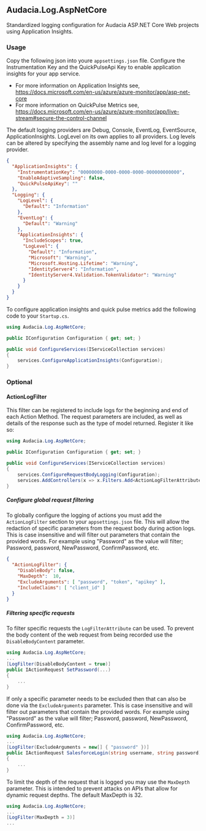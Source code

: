 ## Audacia.Log.AspNetCore

Standardized logging configuration for Audacia ASP.NET Core Web projects using Application Insights.

### Usage

Copy the following json into youre `appsettings.json` file. Configure the Instrumentation Key and  the QuickPulseApi Key to enable application insights for your app service.

 - For more information on Application Insights see, https://docs.microsoft.com/en-us/azure/azure-monitor/app/asp-net-core
 - For more information on QuickPulse Metrics see, https://docs.microsoft.com/en-us/azure/azure-monitor/app/live-stream#secure-the-control-channel

The default logging providers are Debug, Console, EventLog, EventSource, ApplicationInsights. LogLevel on its own applies to all providers. Log levels can be altered by specifying the assembly name and log level for a logging provider.

```json
{
  "ApplicationInsights": {
    "InstrumentationKey": "00000000-0000-0000-0000-000000000000",
    "EnableAdaptiveSampling": false,
    "QuickPulseApiKey": ""
  },
  "Logging": {
    "LogLevel": {
      "Default": "Information"
    },
    "EventLog": {
      "Default": "Warning"
    },
    "ApplicationInsights": {
      "IncludeScopes": true,
      "LogLevel": {
        "Default": "Information",
        "Microsoft": "Warning",
        "Microsoft.Hosting.Lifetime": "Warning",
        "IdentityServer4": "Information",
        "IdentityServer4.Validation.TokenValidator": "Warning"
      }
    }
  }
}
```

To configure application insights and quick pulse metrics add the following code to your `Startup.cs`.

```csharp
using Audacia.Log.AspNetCore;

public IConfiguration Configuration { get; set; }

public void ConfigureServices(IServiceCollection services)
{
	services.ConfigureApplicationInsights(Configuration);
}
```

### Optional

#### ActionLogFilter
This filter can be registered to include logs for the beginning and end of each Action Method. The request parameters are included, as well as details of the response such as the type of model returned. Register it like so:

```csharp
using Audacia.Log.AspNetCore;

public IConfiguration Configuration { get; set; }

public void ConfigureServices(IServiceCollection services)
{
	services.ConfigureRequestBodyLogging(Configuration);
	services.AddControllers(x => x.Filters.Add<ActionLogFilterAttribute>());
}
```

##### Configure global request filtering
To globally configure the logging of actions you must add the `ActionLogFilter` section to your `appsettings.json` file.
This will allow the redaction of specific parameters from the request body during action logs.
This is case insensitive and will filter out parameters that contain the provided words.
For example using "Password" as the value will filter; Password, password, NewPassword, ConfirmPassword, etc.

```json
{
  "ActionLogFilter": {
    "DisableBody": false,
    "MaxDepth":  10,
    "ExcludeArguments": [ "password", "token", "apikey" ],
    "IncludeClaims": [ "client_id" ]
  }
}
```

##### Filtering specific requests
To filter specific requests the `LogFilterAttribute` can be used. 
To prevent the body content of the web request from being recorded use the `DisableBodyContent` parameter.
```c#
using Audacia.Log.AspNetCore;
...
[LogFilter(DisableBodyContent = true)]
public IActionRequest SetPassword(...)
{
    ...
}
```

If only a specific parameter needs to be excluded then that can also be done via the `ExcludeArguments` parameter. 
This is case insensitive and will filter out parameters that contain the provided words.
For example using "Password" as the value will filter; Password, password, NewPassword, ConfirmPassword, etc.
```c#
using Audacia.Log.AspNetCore;
...
[LogFilter(ExcludeArguments = new[] { "password" })]
public IActionRequest SalesforceLogin(string username, string password)
{
    ...
}
```

To limit the depth of the request that is logged you may use the `MaxDepth` parameter.
This is intended to prevent attacks on APIs that allow for dynamic request depths.
The default MaxDepth is 32.
```c#
using Audacia.Log.AspNetCore;
...
[LogFilter(MaxDepth = 3)]
...
```
